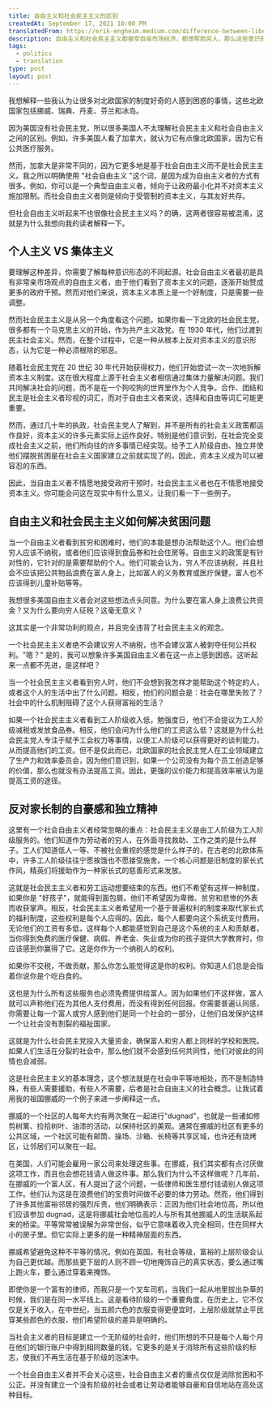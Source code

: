 ```yaml
---
title: 自由主义和社会民主主义的区别
createdAt: September 17, 2021 10:00 PM
translatedFrom: https://erik-engheim.medium.com/difference-between-liberals-and-social-democrats-f0c3aaec2cbc
description: 自由主义和社会民主主义都接受自由市场经济，都想帮助穷人，那么这些意识形态之间有什么不同呢？
tags:
  - politics
  - translation
type: post
layout: post
---
```


我想解释一些我认为让很多对北欧国家的制度好奇的人感到困惑的事情，这些北欧国家包括挪威、瑞典、丹麦、芬兰和冰岛。

因为美国没有社会民主党，所以很多美国人不太理解社会民主主义和社会自由主义之间的区别。例如，许多美国人看了加拿大，就认为它有点像北欧国家，因为它有公共医疗服务。

然而，加拿大是非常不同的，因为它更多地是基于社会自由主义而不是社会民主主义。我之所以明确使用 "社会自由主义 "这个词，是因为成为自由主义者的方式有很多。例如，你可以是一个典型自由主义者，倾向于让政府最小化并不对资本主义施加限制。而社会自由主义者则是倾向于受管制的资本主义，与其友好共存。

但社会自由主义听起来不也很像社会民主主义吗？的确，这两者很容易被混淆，这就是为什么我想向我的读者解释一下。

## 个人主义 VS 集体主义

要理解这种差异，你需要了解每种意识形态的不同起源。社会自由主义者最初是具有非常亲市场观点的自由主义者，由于他们看到了资本主义的问题，逐渐开始赞成更多的政府干预。然而对他们来说，资本主义本质上是一个好制度，只是需要一些调整。

然而社会民主主义是从另一个角度看这个问题。如果你看一下北欧的社会民主党，很多都有一个马克思主义的开始，作为共产主义政党。在 1930 年代，他们过渡到民主社会主义。然而，在整个过程中，它是一种从根本上反对资本主义的意识形态，认为它是一种必须根除的邪恶。

随着社会民主党在 20 世纪 30 年代开始获得权力，他们开始尝试一次一次地拆解资本主义制度。这在很大程度上源于社会主义者相信通过集体力量解决问题。我们共同解决社会的问题，而不是在一个狗咬狗的世界里作为个人竞争。合作、团结和民主是社会主义者珍视的词汇，而对于自由主义者来说，选择和自由等词汇可能更重要。

然而，通过几十年的执政，社会民主党人了解到，并不是所有的社会主义政策都运作良好，资本主义的许多元素实际上运作良好。特别是他们意识到，在社会完全变成社会主义之前，他们所向往的许多事情已经实现。给予工人阶级自由、独立并使他们摆脱贫困是在社会主义国家建立之前就实现了的。因此，资本主义成为可以被容忍的东西。

因此，当自由主义者不情愿地接受政府干预时，社会民主主义者也在不情愿地接受资本主义。你可能会问这在现实中有什么意义，让我们看一下一些例子。

## 自由主义和社会民主主义如何解决贫困问题

当一个自由主义者看到贫穷和困难时，他们的本能是想办法帮助这个人。他们会想穷人应该不纳税，或者他们应该得到食品券和社会住房等。自由主义的政策是有针对性的，它针对的是需要帮助的个人。他们可能会认为，穷人不应该纳税，并且社会不应该把公共物品浪费在富人身上，比如富人的义务教育或医疗保健，富人也不应该得到儿童补贴等等。

我想很多美国自由主义者会对这些想法点头同意。为什么要在富人身上浪费公共资金？又为什么要向穷人征税？这毫无意义？

这其实是一个非常功利的观点，并且完全违背了社会民主主义的观念。

一个社会民主主义者绝不会建议穷人不纳税，也不会建议富人被剥夺任何公共权利。"嗯？" 是的，我可以想象许多美国自由主义者在这一点上感到困惑。这听起来一点都不先进，是这样吧？

当一个社会民主主义者看到穷人时，他们不会想到我怎样才能帮助这个特定的人，或者这个人的生活中出了什么问题。相反，他们的问题会是：社会在哪里失败了？社会中的什么机制阻碍了这个人获得富裕的生活？

如果一个社会民主主义者看到工人阶级收入低，勉强度日，他们不会提议为工人阶级减税或发放食品券。相反，他们会问为什么他们的工资这么低？这就是为什么社会民主党人专注于赋予工会权力等事情，以便工人阶级可以获得更好的谈判能力，从而提高他们的工资。但不是仅此而已，北欧国家的社会民主党人在工业领域建立了生产力和效率委员会，因为他们意识到，如果一个公司没有为每个员工创造足够的价值，那么也就没有办法提高工资。因此，更强的议价能力和提高效率被认为是提高工资的途径。

## 反对家长制的自豪感和独立精神

这里有一个社会自由主义者经常忽略的重点：社会民主主义是由工人阶级为工人阶级服务的。他们知道作为劳动者的穷人，在外面寻找救助、工作之类的是什么样子。工人们知道低人一等、不被社会重视的感觉是什么样子的，在古老的北欧体系中，许多工人阶级往往宁愿挨饿也不愿接受施舍。一个核心问题是旧制度的家长式作风，精英们将援助作为一种家长式的慈善形式来发放。

这就是社会民主主义者和劳工运动想要结束的东西。他们不希望有这样一种制度，如果你是 "好孩子"，就能得到面包屑。他们不希望因为卑微、贫穷和悲惨的外表而收获掌声。相反，社会民主主义者希望用一个基于普遍权利的制度来取代家长式的福利制度，这些权利是每个人应得的。因此，每个人都要向这个系统支付费用，无论他们的工资有多低，这样每个人都能感觉到自己是这个系统的主人和贡献者。当你得到免费的医疗保健、病假、养老金、失业或为你的孩子提供大学教育时，你应该感到你赢得了它。这是你作为一个纳税人的权利。

如果你不交税，不做贡献，那么你怎么能觉得这是你的权利。你知道人们总是会指着你说你是个吃白食的。

这也是为什么所有这些服务也必须免费提供给富人。因为如果他们不这样做，富人就可以声称他们在为其他人支付费用，而没有得到任何回报。你需要普遍认同感，你需要让每一个富人或穷人感到他们是同一个社会的一部分，让他们自发保护这样一个让社会没有割裂的福祉国家。

这就是为什么社会民主党投入大量资金，确保富人和穷人都上同样的学校和医院。如果人们生活在分裂的社会中，那么他们就不会感到任何共同性，他们对彼此的同情也会减弱。

这是社会民主主义的基本理念，这个想法就是在社会中平等地相处，而不是制造特殊，有些人需要援助，有些人不需要，后者是社会自由主义的社会概念。让我试着用我的祖国挪威的一个例子来进一步阐释这一点。

挪威的一个社区的人每年大约有两次聚在一起进行"dugnad"，也就是一些诸如修剪树篱、捡拾树叶、油漆的活动，以保持社区的美观。通常在挪威的社区有更多的公共区域，一个社区可能有邮筒、操场、沙箱、长椅等共享区域，也许还有烧烤区，让邻居们可以聚在一起。

在美国，人们可能会雇用一家公司来处理这些事。在挪威，我们其实都有点讨厌做这项工作，而且也会想花钱请人做这件事。那么我们为什么不这样做呢？几年前，在挪威的一个富人区，有人提出了这个问题，一些律师和医生想付钱请别人做这项工作。他们认为这是在浪费他们的宝贵时间做不必要的体力劳动。然而，他们得到了许多其他富裕邻居的强烈斥责，他们明确表示：正因为他们社会地位高，所以他们应该参加 dugnad，这是将挪威社会地位高的人与所有其他挪威人的生活联系起来的桥梁。平等常常被误解为非常世俗，似乎它意味着收入完全相同，住在同样大小的房子里。但它实际上更多的是一种精神层面的东西。

挪威希望避免这种不平等的情况。例如在英国，有社会等级，富裕的上层阶级会认为自己更优越。而那些更下层的人则不顾一切地掩饰自己的真实状态，要么通过嘴上跑火车，要么通过穿着来掩饰。

即使你是一个富有的律师，而我只是一个叉车司机，当我们一起从地里拔出杂草的时候，我们是在同一水平线上。这是看待阶级的一个重要角度，在历史上，它不仅仅是关于收入，在中世纪，当五颜六色的衣服变得更便宜时，上层阶级就禁止平民穿某些颜色的衣服，他们希望阶级的差异是明确的。

当社会主义者的目标是建立一个无阶级的社会时，他们所想的不只是每个人每个月在他们的银行账户中得到相同数量的钱，它更多的是关于消除所有这些阶级的标志，使我们不再生活在基于阶级的泡沫中。

一个社会自由主义者并不会关心这些，社会自由主义者的重点仅仅是消除贫困和不公正。并没有建立一个没有阶级的社会或者让劳动者能够自豪和自信地站在高处这种目标。

